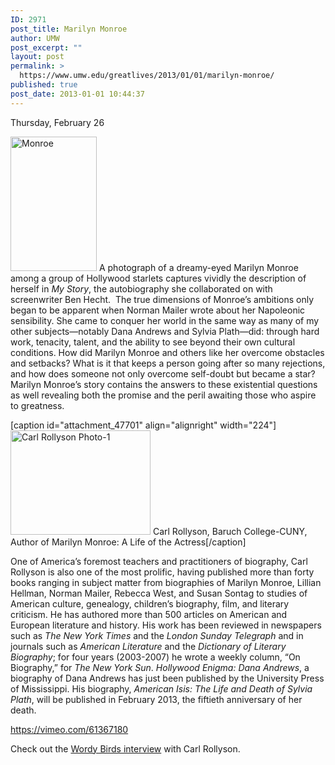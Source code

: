 ```yaml
---
ID: 2971
post_title: Marilyn Monroe
author: UMW
post_excerpt: ""
layout: post
permalink: >
  https://www.umw.edu/greatlives/2013/01/01/marilyn-monroe/
published: true
post_date: 2013-01-01 10:44:37
---
```

Thursday, February 26

<a href="http://umwwebmaster.wpengine.com/greatlives/wp-content/uploads/sites/8/2012/11/Monroe-e1352846500374.jpg"><img class="  wp-image-47441 alignleft" src="http://umwwebmaster.wpengine.com/greatlives/wp-content/uploads/sites/8/2012/11/Monroe-e1352846500374-193x300.jpg" alt="Monroe" width="138" height="215" /></a> A photograph of a dreamy-eyed Marilyn Monroe among a group of Hollywood starlets captures vividly the description of herself in <i>My Story</i>, the autobiography she collaborated on with screenwriter Ben Hecht.  The true dimensions of Monroe’s ambitions only began to be apparent when Norman Mailer wrote about her Napoleonic sensibility. She came to conquer her world in the same way as many of my other subjects—notably Dana Andrews and Sylvia Plath—did: through hard work, tenacity, talent, and the ability to see beyond their own cultural conditions. How did Marilyn Monroe and others like her overcome obstacles and setbacks? What is it that keeps a person going after so many rejections, and how does someone not only overcome self-doubt but became a star? Marilyn Monroe’s story contains the answers to these existential questions as well revealing both the promise and the peril awaiting those who aspire to greatness.

[caption id="attachment_47701" align="alignright" width="224"]<a href="http://umwwebmaster.wpengine.com/greatlives/wp-content/uploads/sites/8/2012/11/Carl-Rollyson-Photo-1.jpg"><img class="  wp-image-47701" src="http://umwwebmaster.wpengine.com/greatlives/wp-content/uploads/sites/8/2012/11/Carl-Rollyson-Photo-1-300x224.jpg" alt="Carl Rollyson Photo-1" width="224" height="167" /></a> Carl Rollyson, Baruch College-CUNY, Author of Marilyn Monroe: A Life of the Actress[/caption]

One of America’s foremost teachers and practitioners of biography, Carl Rollyson is also one of the most prolific, having published more than forty books ranging in subject matter from biographies of Marilyn Monroe, Lillian Hellman, Norman Mailer, Rebecca West, and Susan Sontag to studies of American culture, genealogy, children’s biography, film, and literary criticism. He has authored more than 500 articles on American and European literature and history. His work has been reviewed in newspapers such as <i>The New York Times</i> and the <i>London Sunday Telegraph</i> and in journals such as <i>American Literature</i> and the <i>Dictionary of Literary Biography</i>; for four years (2003-2007) he wrote a weekly column, “On Biography,” for <i>The New York Sun</i>.<i> Hollywood Enigma: Dana Andrews</i>, a biography of Dana Andrews has just been published by the University Press of Mississippi. His biography, <i>American Isis: The Life and Death of Sylvia Plath</i>, will be published in February 2013, the fiftieth anniversary of her death.

https://vimeo.com/61367180

Check out the <a title="Marilyn Monroe" href="http://wordybirds.org/2013/03/08/carl-rollyson/">Wordy Birds interview</a> with Carl Rollyson.